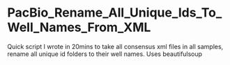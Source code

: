 # PacBio_Rename_All_Unique_Ids_To_Well_Names_From_XML
Quick script I wrote in 20mins to take all consensus xml files in all samples, rename all unique id folders to their well names. Uses beautifulsoup
